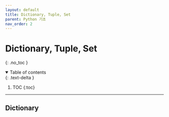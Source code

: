 ```yaml
---
layout: default
title: Dictionary, Tuple, Set
parent: Python 기초
nav_order: 2
---
```


# Dictionary, Tuple, Set
{: .no_toc }
<br/>

<details open markdown="block">
  <summary>
    Table of contents
  </summary>
  {: .text-delta }


1. TOC
{:toc}
</details>

---

## Dictionary